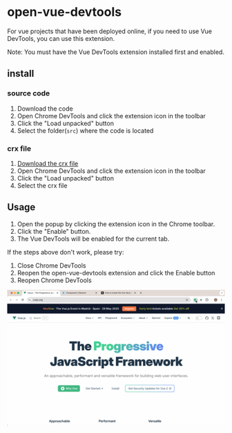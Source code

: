 # open-vue-devtools

For vue projects that have been deployed online, if you need to use Vue DevTools, you can use this extension.

Note: You must have the Vue DevTools extension installed first and enabled.

## install

### source code

1. Download the code
2. Open Chrome DevTools and click the extension icon in the toolbar
3. Click the "Load unpacked" button
4. Select the folder(`src`) where the code is located

### crx file

1. [Download the crx file](CRX_PLACEHOLDER_URL)
2. Open Chrome DevTools and click the extension icon in the toolbar
3. Click the "Load unpacked" button
4. Select the crx file

## Usage

1. Open the popup by clicking the extension icon in the Chrome toolbar.
2. Click the "Enable" button.
3. The Vue DevTools will be enabled for the current tab.

If the steps above don't work, please try:

1. Close Chrome DevTools
2. Reopen the open-vue-devtools extension and click the Enable button
3. Reopen Chrome DevTools

![demo](./demo.gif)
